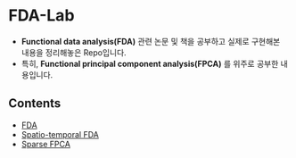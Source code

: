 # FDA-Lab

- **Functional data analysis(FDA)** 관련 논문 및 책을 공부하고 실제로 구현해본 내용을 정리해놓은 Repo입니다.
- 특히, **Functional principal component analysis(FPCA)** 를 위주로 공부한 내용입니다.




## Contents
- [FDA](https://github.com/statKim/FDA-Lab/tree/master/FDA)
- [Spatio-temporal FDA](https://github.com/statKim/FDA-Lab/tree/master/Spatio-temporal%20FDA)
- [Sparse FPCA](https://github.com/statKim/FDA-Lab/tree/master/Sparse%20FPCA)

